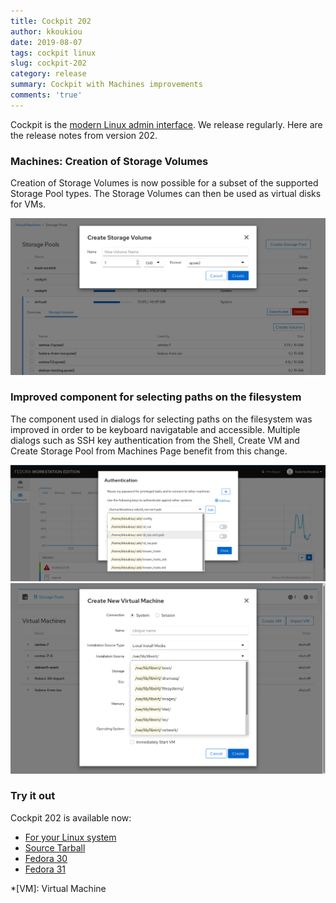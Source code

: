 ```yaml
---
title: Cockpit 202
author: kkoukiou
date: 2019-08-07
tags: cockpit linux
slug: cockpit-202
category: release
summary: Cockpit with Machines improvements
comments: 'true'
---
```


Cockpit is the [modern Linux admin interface](https://cockpit-project.org/). We release regularly.  Here are the release notes from version 202.

### Machines: Creation of Storage Volumes

Creation of Storage Volumes is now possible for a subset of the supported Storage Pool types.
The Storage Volumes can then be used as virtual disks for VMs.

![VM Storage Volume creation](/images/create-storage-volume.png)

### Improved component for selecting paths on the filesystem

The component used in dialogs for selecting paths on the filesystem was improved in order to be keyboard navigatable and accessible.
Multiple dialogs such as SSH key authentication from the Shell, Create VM and Create Storage Pool from Machines Page benefit from this change.

![SSH Key Add](/images/ssh-key-add.png)
![Create VM source filesystem](/images/create-vm-source-filesystem.png)

### Try it out

Cockpit 202 is available now:

 * [For your Linux system](https://cockpit-project.org/running.html)
 * [Source Tarball](https://github.com/cockpit-project/cockpit/releases/tag/202)
 * [Fedora 30](https://bodhi.fedoraproject.org/updates/FEDORA-2019-1446526b5e)
 * [Fedora 31](https://bodhi.fedoraproject.org/updates/FEDORA-2019-cb9233ff6c)

*[VM]: Virtual Machine
